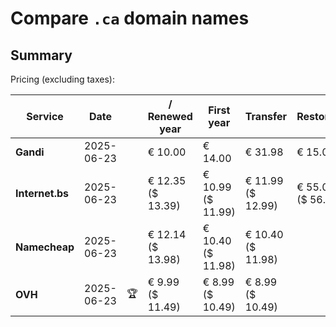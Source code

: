 # Compare `.ca` domain names

## Summary

Pricing (excluding taxes):

| Service | Date |  | / Renewed year | First year | Transfer | Restoration |
|--|--|--|--|--|--|--|
| **Gandi** | 2025-06-23 |  | € 10.00 | € 14.00 | € 31.98 | € 15.00 |
| **Internet.bs** | 2025-06-23 |  | € 12.35<br>($ 13.39) | € 10.99<br>($ 11.99) | € 11.99<br>($ 12.99) | € 55.09<br>($ 56.55) |
| **Namecheap** | 2025-06-23 |  | € 12.14<br>($ 13.98) | € 10.40<br>($ 11.98) | € 10.40<br>($ 11.98) |  |
| **OVH** | 2025-06-23 | 🏆 | € 9.99<br>($ 11.49) | € 8.99<br>($ 10.49) | € 8.99<br>($ 10.49) |  |
